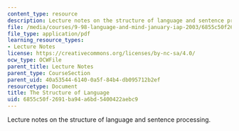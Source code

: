 ```yaml
---
content_type: resource
description: Lecture notes on the structure of language and sentence processing.
file: /media/courses/9-98-language-and-mind-january-iap-2003/6855c50f2691ba94a6bd5400422aebc9_lecture_note_3.pdf
file_type: application/pdf
learning_resource_types:
- Lecture Notes
license: https://creativecommons.org/licenses/by-nc-sa/4.0/
ocw_type: OCWFile
parent_title: Lecture Notes
parent_type: CourseSection
parent_uid: 40a53544-6140-0a5f-84b4-db095712b2ef
resourcetype: Document
title: The Structure of Language
uid: 6855c50f-2691-ba94-a6bd-5400422aebc9
---
```

Lecture notes on the structure of language and sentence processing.